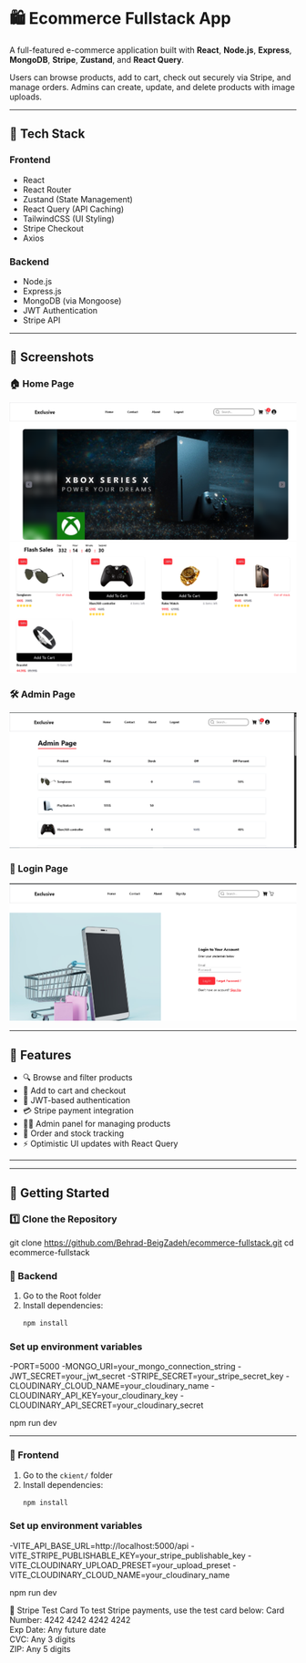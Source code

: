 # 🛍️ Ecommerce Fullstack App

A full-featured e-commerce application built with **React**, **Node.js**, **Express**, **MongoDB**, **Stripe**, **Zustand**, and **React Query**.

Users can browse products, add to cart, check out securely via Stripe, and manage orders. Admins can create, update, and delete products with image uploads.

---

## 🔧 Tech Stack

### Frontend
- React
- React Router
- Zustand (State Management)
- React Query (API Caching)
- TailwindCSS (UI Styling)
- Stripe Checkout
- Axios

### Backend
- Node.js
- Express.js
- MongoDB (via Mongoose)
- JWT Authentication
- Stripe API


---

## 📸 Screenshots

### 🏠 Home Page  
![Home 1](./client/screenshots/Home1.jpg)  
![Home 2](./client/screenshots/Home2.jpg)

### 🛠️ Admin Page  
![Admin](./client/screenshots/Admin.jpg)

### 🔐 Login Page  
![Login](./client/screenshots/Login.jpg)

---

## 🚀 Features

- 🔍 Browse and filter products
- 🛒 Add to cart and checkout
- 👤 JWT-based authentication
- 💳 Stripe payment integration
- 🧑‍💼 Admin panel for managing products
- 🧾 Order and stock tracking
- ⚡ Optimistic UI updates with React Query

---

---

## 🚀 Getting Started

### 1️⃣ Clone the Repository

git clone https://github.com/Behrad-BeigZadeh/ecommerce-fullstack.git
cd ecommerce-fullstack

### 🧰 Backend

1. Go to the Root folder
2. Install dependencies:
   ```bash
   npm install

### Set up environment variables  
-PORT=5000
-MONGO_URI=your_mongo_connection_string
-JWT_SECRET=your_jwt_secret
-STRIPE_SECRET=your_stripe_secret_key
-CLOUDINARY_CLOUD_NAME=your_cloudinary_name
-CLOUDINARY_API_KEY=your_cloudinary_key
-CLOUDINARY_API_SECRET=your_cloudinary_secret

npm run dev

---


  ### 🧰 Frontend

1. Go to the `ckient/` folder
2. Install dependencies:
   ```bash
   npm install


### Set up environment variables
-VITE_API_BASE_URL=http://localhost:5000/api
-VITE_STRIPE_PUBLISHABLE_KEY=your_stripe_publishable_key
-VITE_CLOUDINARY_UPLOAD_PRESET=your_upload_preset
-VITE_CLOUDINARY_CLOUD_NAME=your_cloudinary_name

npm run dev


🧪 Stripe Test Card
To test Stripe payments, use the test card below:
Card Number: 4242 4242 4242 4242  
Exp Date: Any future date  
CVC: Any 3 digits  
ZIP: Any 5 digits  





